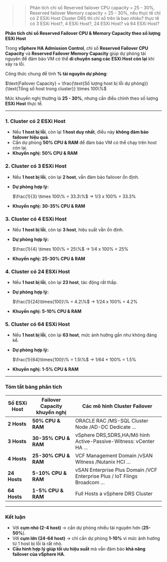 >> Phân tích chỉ số Reserved failover CPU capacity = 25 - 30%, Reserved failover Memory capacity = 25 - 30%, nếu thực tế chỉ có 2 ESXi Host Cluster DRS thì chỉ số trên là bao nhiêu? thực tế có 3 ESXi Host?, 4 ESXi Host?, 24 ESXi Host? và 64 ESXi Host?

**Phân tích chỉ số Reserved Failover CPU & Memory Capacity theo số lượng ESXi Host**  

Trong **vSphere HA Admission Control**, chỉ số **Reserved Failover CPU Capacity** và **Reserved Failover Memory Capacity** giúp dự phòng tài nguyên để đảm bảo VM có thể **di chuyển sang các ESXi Host còn lại** khi xảy ra lỗi.  

Công thức chung để tính **% tài nguyên dự phòng**:  

$\text{Failover Capacity} = \frac{\text{Số lượng host bị lỗi dự phòng}}{\text{Tổng số host trong cluster}} \times 100\%$

Mức khuyến nghị thường là **25 - 30%**, nhưng cần điều chỉnh theo số lượng **ESXi Host** thực tế.

---

### **1. Cluster có 2 ESXi Host**  
- Nếu **1 host bị lỗi**, còn lại **1 host duy nhất**, điều này **không đảm bảo failover hiệu quả**.  
- Cần dự phòng **50% CPU & RAM** để đảm bảo VM có thể chạy trên host còn lại.  
- **Khuyến nghị:** **50% CPU & RAM**  

### **2. Cluster có 3 ESXi Host**  
- Nếu **1 host bị lỗi**, còn lại **2 host**, vẫn đảm bảo failover ổn định.  
- **Dự phòng hợp lý:**  
  
  $\frac{1}{3} \times 100\% = 33.3\%$ -> 1/3 x 100% = 33.3%
  
- **Khuyến nghị:** **30-35% CPU & RAM**  

### **3. Cluster có 4 ESXi Host**  
- Nếu **1 host bị lỗi**, còn lại **3 host**, hiệu suất vẫn ổn định.  
- **Dự phòng hợp lý:**  
  
  $\frac{1}{4} \times 100\% = 25\%$ -> 1/4 x 100% = 25%
- **Khuyến nghị:** **25-30% CPU & RAM**  

### **4. Cluster có 24 ESXi Host**  
- Nếu **1 host bị lỗi**, còn lại **23 host**, tác động rất thấp.  
- **Dự phòng hợp lý:**  
  
  $\frac{1}{24}\times{100}\% = 4.2\%$ -> 1/24 x 100% = 4.2%
  
- **Khuyến nghị:** **5-10% CPU & RAM**  

### **5. Cluster có 64 ESXi Host**  
- Nếu **1 host bị lỗi**, còn lại **63 host**, mức ảnh hưởng gần như không đáng kể.  
- **Dự phòng hợp lý:**

  $\frac{1}{64}\times{100}\% = 1.5\%$ -> 1/64 × 100% = 1.5%

- **Khuyến nghị:** **1-5% CPU & RAM**  

---

### **Tóm tắt bảng phân tích**
| **Số ESXi Host** | **Failover Capacity khuyến nghị** | **Các mô hình Cluster Failover** |
|------------------|-----------------------------------|-----------------------------------|
| **2 Hosts** | **50% CPU & RAM** | ORACLE RAC /MS-SQL Cluster Node /AD-DC Dedicate ... |
| **3 Hosts** | **30-35% CPU & RAM** | vSphere DRS,SDRS,HA/Mô hình Active-Passive-Witness: vCenter HA ... | 
| **4 Hosts** | **25-30% CPU & RAM** | VCF Management Domain /vSAN Witness /Nutanix HCI ... |
| **24 Hosts** | **5-10% CPU & RAM** | vSAN Enterprise Plus Domain /VCF Enterprise Plus / IoT Flings Broadcom ... |
| **64 Hosts** | **1-5% CPU & RAM** | Full Hosts a vSphere DRS Cluster |

---

### **Kết luận**  
- Với **cụm nhỏ (2-4 host)** → cần dự phòng nhiều tài nguyên hơn (**25-50%**).  
- Với **cụm lớn (24-64 host)** → chỉ cần dự phòng **1-10%** vì mức ảnh hưởng từ 1 host bị lỗi là rất nhỏ.  
- **Cấu hình hợp lý giúp tối ưu hiệu suất** mà vẫn đảm bảo **khả năng failover của vSphere HA**.  
